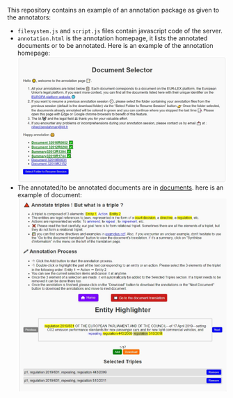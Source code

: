 This repository contains an example of an annotation package as given to the annotators:
* `filesystem.js` and `script.js` files contain javascript code of the server.
* `annotation.html` is the annotation homepage, it lists the annotated documents or to be annotated. Here is an example of the annotation homepage:  ![Figures](../../Figures/page_accueil_annot.jpg) 
* The annotated/to be annotated documents are in [documents](documents). here is an example of document: ![Figures](../../Figures/annotation_page_updated.jpg) 
